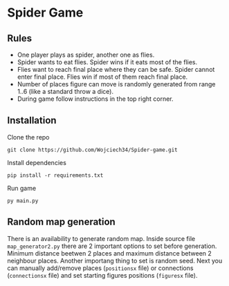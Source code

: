# Spider Game
## Rules
- One player plays as spider, another one as flies.
- Spider wants to eat flies. Spider wins if it eats most of the flies.
- Flies want to reach final place where they can be safe. Spider cannot enter final place. Flies win if most of them reach final place.
- Number of places figure can move is randomly generated from range 1..6 (like a standard throw a dice).
- During game follow instructions in the top right corner.
## Installation
Clone the repo
```
git clone https://github.com/Wojciech34/Spider-game.git
```
Install dependencies
```
pip install -r requirements.txt
```
Run game
```
py main.py
```
## Random map generation
There is an availability to generate random map. Inside source file `map_generator2.py` there are 2 important options to set before generation. 
Minimum distance beetwen 2 places and maximum distance between 2 neighbour places. Another importang thing to set is random seed. 
Next you can manually add/remove places (`positionsx` file) or connections (`connectionsx` file) and set starting figures positions (`figuresx` file).

